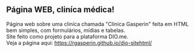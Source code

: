 ## Página WEB, cliníca médica!

Página web sobre uma cliníca chamada "Cliníca Gasperin" feita em HTML bem simples, com formulários, mídias e tabelas. <br/>
Site feito como projeto para a plataforma DIO.me. <br/>
Veja a página aqui: https://rgasperin.github.io/dio-sitehtml/
